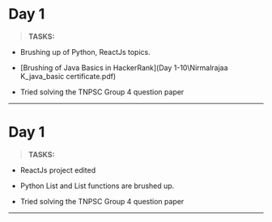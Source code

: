 
 # Day 1 #
> **TASKS:**
- Brushing up of Python, ReactJs topics.

- [Brushing of Java Basics in HackerRank](Day 1-10\Nirmalrajaa K_java_basic certificate.pdf)

 - Tried solving the TNPSC Group 4 question paper

 ***


 
 # Day 1 #
> **TASKS:**
- ReactJs project edited

- Python List and List functions are brushed up.

- Tried solving the TNPSC Group 4 question paper

 ***